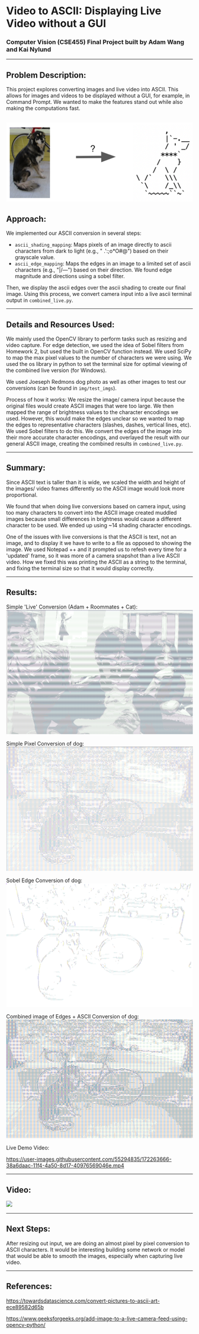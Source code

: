 # Video to ASCII: Displaying Live Video without a GUI
### Computer Vision (CSE455) Final Project built by Adam Wang and Kai Nylund

---
## Problem Description:
This project explores converting images and live video into ASCII. This allows for images and videos to be displayed without a GUI, for example, in Command Prompt. We wanted to make the features stand out while also making the computations fast.

![Setup](./imgs/misc/setup.png)
---
## Approach:
We implemented our ASCII conversion in several steps:

- `ascii_shading_mapping`: Maps pixels of an image directly to ascii characters from dark to light (e.g., " .\':;o*O#@") based on their grayscale value.
- `ascii_edge_mapping`: Maps the edges in an image to a limited set of ascii characters (e.g., "|/—\") based on their direction. We found edge magnitude and directions using a sobel filter.

Then, we display the ascii edges over the ascii shading to create our final image. Using this process, we convert camera input into a live ascii terminal output in `combined_live.py`.

---
## Details and Resources Used:
We mainly used the OpenCV library to perform tasks such as resizing and video capture. For edge detection, we used the idea of Sobel filters from Homework 2, but used the built in OpenCV function instead. We used SciPy to map the max pixel values to the number of characters we were using. We used the os library in python to set the terminal size for optimal viewing of the combined live version (for Windows).

We used Joeseph Redmons dog photo as well as other images to test our conversions (can be found in `img/test_imgs`).

Process of how it works: We resize the image/ camera input because the original files would create ASCII images that were too large. We then mapped the range of brightness values to the character encodings we used. However, this would make the edges unclear so we wanted to map the edges to representative characters (slashes, dashes, vertical lines, etc). We used Sobel filters to do this. We convert the edges of the image into their more accurate character encodings, and overlayed the result with our general ASCII image, creating the combined results in `combined_live.py`.

---

## Summary:
Since ASCII text is taller than it is wide, we scaled the width and height of the images/ video frames differently so the ASCII image would look more proportional.


We found that when doing live conversions based on camera input, using too many characters to convert into the ASCII image created muddled images because small differences in  brightness would cause a different character to be used. We ended up using ~14 shading character encodings.

One of the issues with live conversions is that the ASCII is text, not an image, and to display it we have to write to a file as opposed to showing the image. We used Notepad ++ and it prompted us to refesh every time for a 'updated' frame, so it was more of a camera snapshot than a live ASCII video. How we fixed this was printing the ASCII as a string to the terminal, and fixing the terminal size so that it would display correctly.

---
## Results:

Simple 'Live' Conversion (Adam + Roommates + Cat):
![Simple Live Conversion Image](./imgs/result_imgs/epic_live.conversion.png)

Simple Pixel Conversion of dog:
![Simple Pixel Dog Image](./imgs/result_imgs/ascii_dog.png)

Sobel Edge Conversion of dog:
![Sobel Edge Conversion Image](./imgs/result_imgs/ascii_dog_edges.png)

Combined image of Edges + ASCII Conversion of dog:
![Live ASCII Conversion Image](./imgs/result_imgs/combined.png)

Live Demo Video:

https://user-images.githubusercontent.com/55294835/172263666-38a6daac-11f4-4a50-8d17-40976569046e.mp4

---
## Video:

![](https://youtu.be/rKsnCe0fgdY)

---

## Next Steps:
After resizing out input, we are doing an almost pixel by pixel conversion to ASCII characters. It would be interesting building some network or model that would be able to smooth the images, especially when capturing live video.

--- 

## References:
https://towardsdatascience.com/convert-pictures-to-ascii-art-ece89582d65b

https://www.geeksforgeeks.org/add-image-to-a-live-camera-feed-using-opencv-python/
